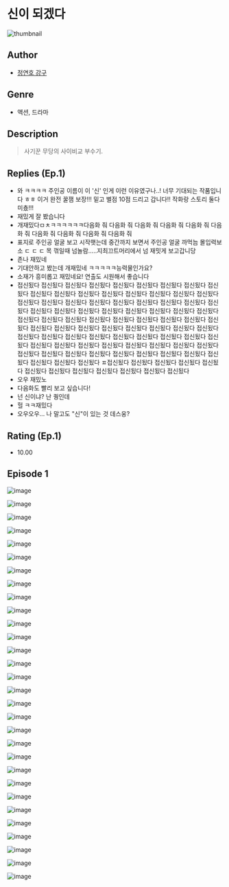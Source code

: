 # 신이 되겠다
![thumbnail](https://image-comic.pstatic.net/user_contents_data/challenge_comic/2023/05/25/306316/upload_4050204352011647076_480x623.jpeg)

## Author
- [정연호 강구](https://comic.naver.com/artistTitle?id=306316)

## Genre
- 액션, 드라마

## Description
> 사기꾼 무당의 사이비교 부수기.

## Replies (Ep.1)
- 와 ㅋㅋㅋㅋ 주인공 이름이 이 '신' 인게 이런 이유였구나..! 너무 기대되는 작품입니다 ㅎㅎ 이거 완전 꿀잼 보장!!! 밑고 별점 10점 드리고 갑니다!! 작화랑 스토리 둘다 미춌!!!
- 재밌게 잘 봤습니다
- 개재밌다ㅁㅊㅋㅋㅋㅋㅋㅋ다음화 줘 다음화 줘 다음화 줘 다음화 줘 다음화 줘 다음화 줘 다음화 줘 다음화 줘 다음화 줘 다음화 줘
- 표지로 주인공 얼굴 보고 시작햇는데 중간까지 보면서 주인공 얼굴 까먹늠 몰입력보소 ㄷ ㄷ ㄷ 목 꺾일때 넘놀람…..지최끄트머리에서 넘 재밋게 보고갑니당
- 존나 재밌네
- 기대안하고 봤는데 개재밌네 ㅋㅋㅋㅋㅋ능력물인가요?
- 소재가 흥미롭고 재밌네요! 연출도 시원해서 좋습니다
- 접신됬다 접신됬다 접신됬다 접신됬다 접신됬다 접신됬다 접신됬다 접신됬다 접신됬다 접신됬다 접신됬다 접신됬다 접신됬다 접신됬다 접신됬다 접신됬다 접신됬다 접신됬다 접신됬다 접신됬다 접신됬다 접신됬다 접신됬다 접신됬다 접신됬다 접신됬다 접신됬다 접신됬다 접신됬다 접신됬다 접신됬다 접신됬다 접신됬다 접신됬다 접신됬다 접신됬다 접신됬다 접신됬다 접신됬다 접신됬다 접신됬다 접신됬다 접신됬다 접신됬다 접신됬다 접신됬다 접신됬다 접신됬다 접신됬다 접신됬다 접신됬다 접신됬다 접신됬다 접신됬다 접신됬다 접신됬다 접신됬다 접신됬다 접신됬다 접신됬다 접신됬다 접신됬다 접신됬다 접신됬다 접신됬다 접신됬다 접신됬다 접신됬다 접신됬다 접신됬다 접신됬다 접신됬다 접신됬다 접신됬다 접신됬다 접신됬다 접신됬다 접신됬다 접신됬다 접신됬다 ㅍ접신됬다 접신됬다 접신됬다 접신됬다 접신됬다 접신됬다 접신됬다 접신됬다 접신됬다 접신됬다 접신됬다 접신됬다
- 오우 재밌노
- 다음화도 빨리 보고 싶습니다!
- 넌 신이냐? 난 퀑인데
- 헐 ㅋㅋ재밌다
- 오우오우... 나 말고도 "신"이 있는 것 데스웅?

## Rating (Ep.1)
- 10.00

## Episode 1
![image](https://image-comic.pstatic.net/user_contents_data/challenge_comic/2023/05/25/306316/upload_4063998816300590385.jpeg)

![image](https://image-comic.pstatic.net/user_contents_data/challenge_comic/2023/05/25/306316/upload_7233967810076292660.jpeg)

![image](https://image-comic.pstatic.net/user_contents_data/challenge_comic/2023/05/25/306316/upload_3474071022979922020.jpeg)

![image](https://image-comic.pstatic.net/user_contents_data/challenge_comic/2023/05/25/306316/upload_7004280715830387001.jpeg)

![image](https://image-comic.pstatic.net/user_contents_data/challenge_comic/2023/05/25/306316/upload_7162520435680503095.jpeg)

![image](https://image-comic.pstatic.net/user_contents_data/challenge_comic/2023/05/25/306316/upload_3617909163401885027.jpeg)

![image](https://image-comic.pstatic.net/user_contents_data/challenge_comic/2023/05/25/306316/upload_3702633114215265589.jpeg)

![image](https://image-comic.pstatic.net/user_contents_data/challenge_comic/2023/05/25/306316/upload_7005130839427592245.jpeg)

![image](https://image-comic.pstatic.net/user_contents_data/challenge_comic/2023/05/25/306316/upload_3977020854591120178.jpeg)

![image](https://image-comic.pstatic.net/user_contents_data/challenge_comic/2023/05/25/306316/upload_3978991165720585317.jpeg)

![image](https://image-comic.pstatic.net/user_contents_data/challenge_comic/2023/05/25/306316/upload_3919649423624528944.jpeg)

![image](https://image-comic.pstatic.net/user_contents_data/challenge_comic/2023/05/25/306316/upload_3545847149876229986.jpeg)

![image](https://image-comic.pstatic.net/user_contents_data/challenge_comic/2023/05/25/306316/upload_7363497963477611058.jpeg)

![image](https://image-comic.pstatic.net/user_contents_data/challenge_comic/2023/05/25/306316/upload_7219382577024951140.jpeg)

![image](https://image-comic.pstatic.net/user_contents_data/challenge_comic/2023/05/25/306316/upload_3762530118354350901.jpeg)

![image](https://image-comic.pstatic.net/user_contents_data/challenge_comic/2023/05/25/306316/upload_3616730486920460390.jpeg)

![image](https://image-comic.pstatic.net/user_contents_data/challenge_comic/2023/05/25/306316/upload_3906929190835925556.jpeg)

![image](https://image-comic.pstatic.net/user_contents_data/challenge_comic/2023/05/25/306316/upload_3762251959011193143.jpeg)

![image](https://image-comic.pstatic.net/user_contents_data/challenge_comic/2023/05/25/306316/upload_4049080457918178145.jpeg)

![image](https://image-comic.pstatic.net/user_contents_data/challenge_comic/2023/05/25/306316/upload_3846693524278239800.jpeg)

![image](https://image-comic.pstatic.net/user_contents_data/challenge_comic/2023/05/25/306316/upload_3904682885020476217.jpeg)

![image](https://image-comic.pstatic.net/user_contents_data/challenge_comic/2023/05/25/306316/upload_4120855438715860323.jpeg)

![image](https://image-comic.pstatic.net/user_contents_data/challenge_comic/2023/05/25/306316/upload_4121750479832244793.jpeg)

![image](https://image-comic.pstatic.net/user_contents_data/challenge_comic/2023/05/25/306316/upload_4122825776434590769.jpeg)

![image](https://image-comic.pstatic.net/user_contents_data/challenge_comic/2023/05/25/306316/upload_7292792764513804597.jpeg)

![image](https://image-comic.pstatic.net/user_contents_data/challenge_comic/2023/05/25/306316/upload_7233123388722655800.jpeg)

![image](https://image-comic.pstatic.net/user_contents_data/challenge_comic/2023/05/25/306316/upload_7161066683672703073.jpeg)

![image](https://image-comic.pstatic.net/user_contents_data/challenge_comic/2023/05/25/306316/upload_7005739766992024630.jpeg)

![image](https://image-comic.pstatic.net/user_contents_data/challenge_comic/2023/05/25/306316/upload_7366027750066435637.jpeg)

![image](https://image-comic.pstatic.net/user_contents_data/challenge_comic/2023/05/25/306316/upload_3761738448460014391.jpeg)
